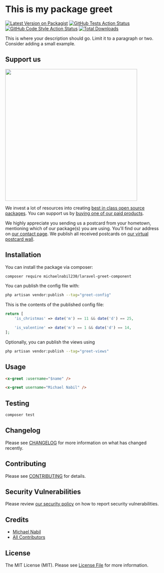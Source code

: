 # This is my package greet

[![Latest Version on Packagist](https://img.shields.io/packagist/v/michaelnabil230/laravel-greet-component.svg?style=flat-square)](https://packagist.org/packages/michaelnabil230/laravel-greet-component)
[![GitHub Tests Action Status](https://img.shields.io/github/workflow/status/michaelnabil230/laravel-greet-component/run-tests?label=tests)](https://github.com/michaelnabil230/laravel-greet-component/actions?query=workflow%3Arun-tests+branch%3Amain)
[![GitHub Code Style Action Status](https://img.shields.io/github/workflow/status/michaelnabil230/laravel-greet-component/Check%20&%20fix%20styling?label=code%20style)](https://github.com/michaelnabil230/laravel-greet-component/actions?query=workflow%3A"Check+%26+fix+styling"+branch%3Amain)
[![Total Downloads](https://img.shields.io/packagist/dt/michaelnabil230/laravel-greet-component.svg?style=flat-square)](https://packagist.org/packages/michaelnabil230/laravel-greet-component)

This is where your description should go. Limit it to a paragraph or two. Consider adding a small example.

## Support us

[<img src="https://github-ads.s3.eu-central-1.amazonaws.com/greet.jpg?t=1" width="419px" />](https://spatie.be/github-ad-click/greet)

We invest a lot of resources into creating [best in class open source packages](https://spatie.be/open-source). You can support us by [buying one of our paid products](https://spatie.be/open-source/support-us).

We highly appreciate you sending us a postcard from your hometown, mentioning which of our package(s) you are using. You'll find our address on [our contact page](https://spatie.be/about-us). We publish all received postcards on [our virtual postcard wall](https://spatie.be/open-source/postcards).

## Installation

You can install the package via composer:

```bash
composer require michaelnabil230/laravel-greet-component
```

You can publish the config file with:

```bash
php artisan vendor:publish --tag="greet-config"
```

This is the contents of the published config file:

```php
return [
    'is_christmas' => date('m') == 11 && date('d') == 25,

    'is_valentine' => date('m') == 1 && date('d') == 14,
];
```

Optionally, you can publish the views using

```bash
php artisan vendor:publish --tag="greet-views"
```

## Usage

```html
<x-greet :username="$name" />

<x-greet username="Michael Nabil" />
```

## Testing

```bash
composer test
```

## Changelog

Please see [CHANGELOG](CHANGELOG.md) for more information on what has changed recently.

## Contributing

Please see [CONTRIBUTING](https://github.com/michaelnabil230/.github/blob/main/CONTRIBUTING.md) for details.

## Security Vulnerabilities

Please review [our security policy](../../security/policy) on how to report security vulnerabilities.

## Credits

- [Michael Nabil](https://github.com/michaelnabil230)
- [All Contributors](../../contributors)

## License

The MIT License (MIT). Please see [License File](LICENSE.md) for more information.

